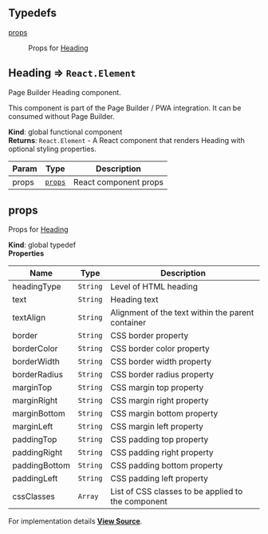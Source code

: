 ## Typedefs

<dl>
<dt><a href="#props">props</a></dt>
<dd><p>Props for <a href="#Heading">Heading</a></p>
</dd>
</dl>

<a name="Heading"></a>

## Heading ⇒ `React.Element`

Page Builder Heading component.

This component is part of the Page Builder / PWA integration. It can be consumed without Page Builder.

**Kind**: global functional component  
**Returns**: `React.Element` - A React component that renders Heading with optional styling properties.

| Param | Type              | Description           |
| ----- | ----------------- | --------------------- |
| props | [`props`](#props) | React component props |

<a name="props"></a>

## props

Props for [Heading](#Heading)

**Kind**: global typedef  
**Properties**

| Name          | Type     | Description                                        |
| ------------- | -------- | -------------------------------------------------- |
| headingType   | `String` | Level of HTML heading                              |
| text          | `String` | Heading text                                       |
| textAlign     | `String` | Alignment of the text within the parent container  |
| border        | `String` | CSS border property                                |
| borderColor   | `String` | CSS border color property                          |
| borderWidth   | `String` | CSS border width property                          |
| borderRadius  | `String` | CSS border radius property                         |
| marginTop     | `String` | CSS margin top property                            |
| marginRight   | `String` | CSS margin right property                          |
| marginBottom  | `String` | CSS margin bottom property                         |
| marginLeft    | `String` | CSS margin left property                           |
| paddingTop    | `String` | CSS padding top property                           |
| paddingRight  | `String` | CSS padding right property                         |
| paddingBottom | `String` | CSS padding bottom property                        |
| paddingLeft   | `String` | CSS padding left property                          |
| cssClasses    | `Array`  | List of CSS classes to be applied to the component |

For implementation details [**View Source**](https://github.com/magento/pwa-studio/blob/develop/packages/pagebuilder/lib/ContentTypes/Heading/heading.js).
